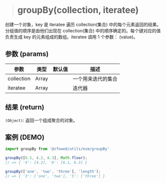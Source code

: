 > # groupBy(collection, iteratee)

创建一个对象，key 是 iteratee 遍历 collection(集合) 中的每个元素返回的结果。 分组值的顺序是由他们出现在 collection(集合) 中的顺序确定的。每个键对应的值负责生成 key 的元素组成的数组。iteratee 调用 1 个参数： (value)。

## 参数 (params)

| 参数 | 类型 | 默认值 | 描述 |
| - | - | - | - |
| collection | Array | | 一个用来迭代的集合 |
| iteratee | Array | | 迭代器 |

## 结果 (return)

`(Object)`: 返回一个组成聚合的对象。

## 案例 (DEMO)

```javascript
import groupBy from '@zfowed/utils/esm/groupBy'
```

```javascript
groupBy([6.1, 4.2, 6.3], Math.floor);
// => { '4': [4.2], '6': [6.1, 6.3] }

groupBy(['one', 'two', 'three'], 'length');
// => { '3': ['one', 'two'], '5': ['three'] }
```
